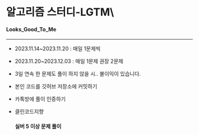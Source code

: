 # 알고리즘 스터디-LGTM\
#### Looks_Good_To_Me
___

+ 2023.11.14~2023.11.20 : 매일 1문제씩
+ 2023.11.20~2023.12.03 : 매일 1문제 권장 2문제

+ 3일 연속 한 문제도 풀이 하지 않을 시.. 불이익이 있습니다.
+ 본인 코드를 깃허브 저장소에 커밋하기
+ 카톡방에 풀이 인증하기
+ 클린코드지향

  #### 실버 5 이상 문제 풀이

